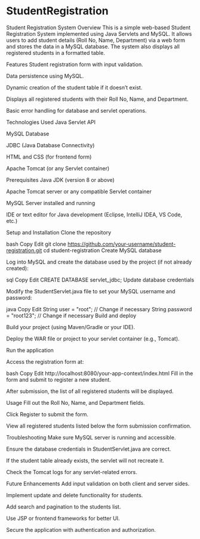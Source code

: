# StudentRegistration

Student Registration System
Overview
This is a simple web-based Student Registration System implemented using Java Servlets and MySQL. It allows users to add student details (Roll No, Name, Department) via a web form and stores the data in a MySQL database. The system also displays all registered students in a formatted table.

Features
Student registration form with input validation.

Data persistence using MySQL.

Dynamic creation of the student table if it doesn’t exist.

Displays all registered students with their Roll No, Name, and Department.

Basic error handling for database and servlet operations.

Technologies Used
Java Servlet API

MySQL Database

JDBC (Java Database Connectivity)

HTML and CSS (for frontend form)

Apache Tomcat (or any Servlet container)

Prerequisites
Java JDK (version 8 or above)

Apache Tomcat server or any compatible Servlet container

MySQL Server installed and running

IDE or text editor for Java development (Eclipse, IntelliJ IDEA, VS Code, etc.)

Setup and Installation
Clone the repository

bash
Copy
Edit
git clone https://github.com/your-username/student-registration.git
cd student-registration
Create MySQL database

Log into MySQL and create the database used by the project (if not already created):

sql
Copy
Edit
CREATE DATABASE servlet_jdbc;
Update database credentials

Modify the StudentServlet.java file to set your MySQL username and password:

java
Copy
Edit
String user = "root";       // Change if necessary
String password = "root123"; // Change if necessary
Build and deploy

Build your project (using Maven/Gradle or your IDE).

Deploy the WAR file or project to your servlet container (e.g., Tomcat).

Run the application

Access the registration form at:

bash
Copy
Edit
http://localhost:8080/your-app-context/index.html
Fill in the form and submit to register a new student.

After submission, the list of all registered students will be displayed.

Usage
Fill out the Roll No, Name, and Department fields.

Click Register to submit the form.

View all registered students listed below the form submission confirmation.

Troubleshooting
Make sure MySQL server is running and accessible.

Ensure the database credentials in StudentServlet.java are correct.

If the student table already exists, the servlet will not recreate it.

Check the Tomcat logs for any servlet-related errors.

Future Enhancements
Add input validation on both client and server sides.

Implement update and delete functionality for students.

Add search and pagination to the students list.

Use JSP or frontend frameworks for better UI.

Secure the application with authentication and authorization.
